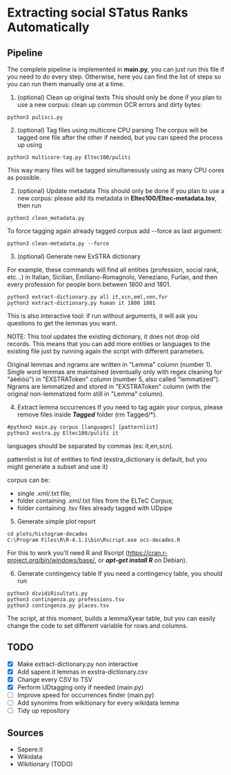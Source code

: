 # Extracting social STatus Ranks Automatically

## Pipeline

The complete pipeline is implemented in **main.py**, you can just run this file if you need to do every step.
Otherwise, here you can find the list of steps so you can run them manually one at a time.


1. (optional) Clean up original texts
This should only be done if you plan to use a new corpus: clean up common OCR errors and dirty bytes:
```
python3 pulisci.py
```

2. (optional) Tag files using multicore CPU parsing
The corpus will be tagged one file after the other if needed, but you can speed the process up using
```
python3 multicore-tag.py Eltec100/puliti
```
This way many files will be tagged simultaneously using as many CPU cores as possible.

2. (optional) Update metadata
This should only be done if you plan to use a new corpus: please add its metadata in **Eltec100/Eltec-metadata.tsv**, then run
```
python3 clean_metadata.py
```
To force tagging again already tagged corpus add --force as last argument:
```
python3 clean-metadata.py --force
```


3. (optional) Generate new ExSTRA dictionary

For example, these commands will find all entities (profession, social rank, etc...) in Italian, Sicilian, Emiliano-Romagnolo, Veneziano, Furlan, and then every profession for people born between 1800 and 1801.
```
python3 extract-dictionary.py all it,scn,eml,ven,fur
python3 extract-dictionary.py human it 1800 1801
```
This is also interactive tool: if run without arguments, it will ask you questions to get the lemmas you want.

NOTE: This tool updates the existing dictionary, it does not drop old records. This means that you can add more entities or languages to the existing file just by running again the script with different parameters.

Original lemmas and ngrams are written in "Lemma" column (number 1). Single word lemmas are maintained (eventually only with regex cleaning for "àèéìòù") in "EXSTRAToken" column (number 5, also called "lemmatized"). Ngrams are lemmatized and stored in "EXSTRAToken" column (with the original non-lemmatized form still in "Lemma" column).

4. Extract lemma occurrences
If you need to tag again your corpus, please remove files inside ***Tagged*** folder (rm Tagged/*).
```
#python3 main.py corpus [languages] [patternlist]
python3 exstra.py Eltec100/puliti it
```
languages should be separated by commas (es: it,en,scn).

patternlist is list of entities to find (exstra_dictionary is default, but you might generate a subset and use it)

corpus can be:
* single .xml/.txt file;
* folder containing .xml/.txt files from the ELTeC Corpus;
* folder containing .tsv files already tagged with UDpipe

5. Generate simple plot report
```
cd plots/histogram-decades
C:\Program Files\R\R-4.1.1\bin\Rscript.exe occ-decades.R
```
For this to work you'll need R and Rscript (https://cran.r-project.org/bin/windows/base/, or ***apt-get install R*** on Debian).

6. Generate contingency table
If you need a contingency table, you should run
```
python3 dividiRisultati.py
python3 contingenza.py professions.tsv 
python3 contingenza.py places.tsv 
```
The script, at this moment, builds a lemmaXyear table, but you can easily change the code to set different variable for rows and columns.

## TODO
- [x] Make extract-dictionary.py non interactive
- [x] Add sapere.it lemmas in exstra-dictionary.csv
- [x] Change every CSV to TSV
- [x] Perform UDtagging only if needed (main.py)
- [ ] Improve speed for occurrences finder (main.py)
- [ ] Add synonims from wikitionary for every wikidata lemma
- [ ] Tidy up repository

## Sources
* Sapere.it
* Wikidata
* Wikitionary (TODO)
